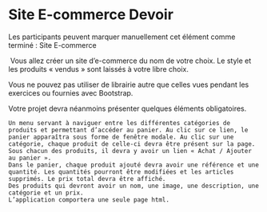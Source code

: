 # Site E-commerce Devoir
Les participants peuvent marquer manuellement cet élément comme terminé : Site E-commerce

​ Vous allez créer un site d’e-commerce du nom de votre choix. Le style et les produits « vendus » sont laissés à votre libre choix.

Vous ne pouvez pas utiliser de librairie autre que celles vues pendant les exercices ou fournies avec Bootstrap.

Votre projet devra néanmoins présenter quelques éléments obligatoires. ​

    Un menu servant à naviguer entre les différentes catégories de produits et permettant d’accéder au panier. Au clic sur ce lien, le panier apparaîtra sous forme de fenêtre modale. Au clic sur une catégorie, chaque produit de celle-ci devra être présent sur la page. Sous chacun des produits, il devra y avoir un lien « Achat / Ajouter au panier ». ​
    Dans le panier, chaque produit ajouté devra avoir une référence et une quantité. Les quantités pourront être modifiées et les articles supprimés. Le prix total devra être affiché. ​
    Des produits qui devront avoir un nom, une image, une description, une catégorie et un prix. ​
    L’application comportera une seule page html. ​